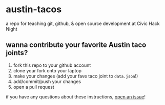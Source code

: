 # austin-tacos
a repo for teaching git, github, & open source development at Civic Hack Night

## wanna contribute your favorite Austin taco joints?  
1. fork this repo to your github account
2. clone your fork onto your laptop
3. make your changes (add your fave taco joint to ``data.json``!)
4. add/commit/push your changes
6. open a pull request

if you have any questions about these instructions, [open an issue](https://github.com/mateoclarke/austin-tacos/issues/new)!
